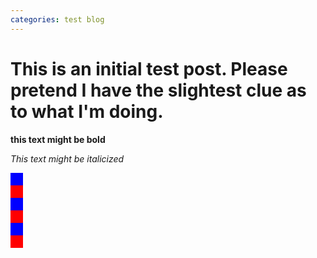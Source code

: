 ```yaml
---
categories: test blog
---
```


# This is an initial test post. Please pretend I have the slightest clue as to what I'm doing.

<b>this text might be bold</b>

<i>This text might be italicized</i>

<div style="background-color: blue; height: 20px; width: 20px;"></div>
<div style="background-color: red; height: 20px; width: 20px;"></div>
<div style="background-color: blue; height: 20px; width: 20px;"></div>
<div style="background-color: red; height: 20px; width: 20px;"></div>
<div style="background-color: blue; height: 20px; width: 20px;"></div>
<div style="background-color: red; height: 20px; width: 20px;"></div>

<script type='javascript/text'>
	for (var i=0; i<100; i++;){
		Document.write("A");
	}
</script>
